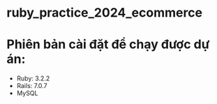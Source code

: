 # ruby_practice_2024_ecommerce

# Phiên bản cài đặt để chạy được dự án:
- Ruby: 3.2.2
- Rails: 7.0.7
- MySQL